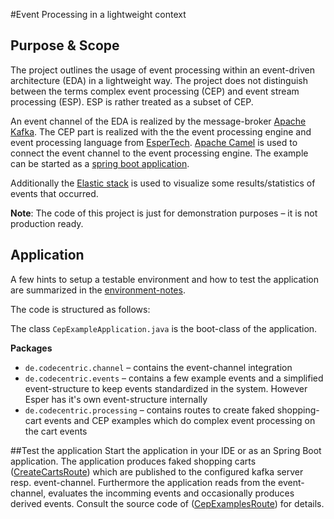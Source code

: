 #Event Processing in a lightweight context

## Purpose & Scope

The project outlines the usage of event processing within an event-driven architecture (EDA) in a lightweight way. The project does not distinguish between the terms complex event processing (CEP) and event stream processing (ESP). ESP is rather treated as a subset of CEP.

An event channel of the EDA is realized by the message-broker [Apache Kafka](http://kafka.apache.org). The CEP part is realized with the the event processing engine and event processing language from [EsperTech](http://espertech.com). [Apache Camel](http://camel.apache.org) is used to connect the event channel to the event processing engine.
The example can be started as a [spring boot application](http://projects.spring.io/spring-boot/).

Additionally the [Elastic stack](https://www.elastic.co) is used to visualize some results/statistics of events that occurred.

**Note**: The code of this project is just for demonstration purposes – it is not production ready.

## Application

A few hints to setup a testable environment and how to test the application are summarized in the [environment-notes](environment-notes.md).

The code is structured as follows:

The class `CepExampleApplication.java` is the boot-class of the application.

**Packages**
* `de.codecentric.channel` – contains the event-channel integration
* `de.codecentric.events` – contains a few example events and a simplified event-structure to keep events standardized in the system. However Esper has it's own event-structure internally
* `de.codecentric.processing` – contains routes to create faked shopping-cart events and CEP examples which do complex event processing on the cart events

	
##Test the application
Start the application in your IDE or as an Spring Boot application. The application produces faked shopping carts ([CreateCartsRoute](src/main/java/de/codecentric/processing/CreateCartsRoute.java)) which are published to the configured kafka server resp. event-channel. Furthermore the application reads from the event-channel, evaluates the incomming events and occasionally produces derived events. Consult the source code of ([CepExamplesRoute](src/main/java/de/codecentric/processing/CepExampleRoutes.java)) for details.